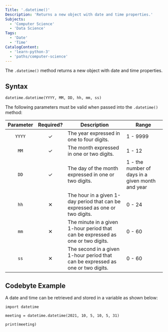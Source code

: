 ```yaml
---
Title: '.datetime()'
Description: 'Returns a new object with date and time properties.'
Subjects:
  - 'Computer Science'
  - 'Data Science'
Tags:
  - 'Date'
  - 'Time'
CatalogContent:
  - 'learn-python-3'
  - 'paths/computer-science'
---
```


The `.datetime()` method returns a new object with date and time properties.

## Syntax

```pseudo
datetime.datetime(YYYY, MM, DD, hh, mm, ss)
```

The following parameters must be valid when passed into the `.datetime()` method:

| Parameter | Required? | Description                                                                     | Range                                            |
| :-------: | :-------: | ------------------------------------------------------------------------------- | ------------------------------------------------ |
|  `YYYY`   |  &check;  | The year expressed in one to four digits.                                       | 1 - 9999                                         |
|   `MM`    |  &check;  | The month expressed in one or two digits.                                       | 1 - 12                                           |
|   `DD`    |  &check;  | The day of the month expressed in one or two digits.                            | 1 - the number of days in a given month and year |
|   `hh`    | &#10005;  | The hour in a given 1-day period that can be expressed as one or two digits.    | 0 - 24                                           |
|   `mm`    | &#10005;  | The minute in a given 1-hour period that can be expressed as one or two digits. | 0 - 60                                           |
|   `ss`    | &#10005;  | The second in a given 1-hour period that can be expressed as one or two digits. | 0 - 60                                           |

## Codebyte Example

A date and time can be retrieved and stored in a variable as shown below:

```codebyte/python
import datetime

meeting = datetime.datetime(2021, 10, 5, 10, 5, 31)

print(meeting)
```
